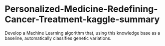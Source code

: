 # Personalized-Medicine-Redefining-Cancer-Treatment-kaggle-summary
Develop a Machine Learning algorithm that, using this knowledge base as a baseline, automatically classifies genetic variations.
